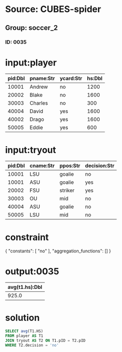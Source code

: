 # Source: CUBES-spider
## Group: soccer_2
### ID: 0035

# input:player

| pid:Dbl | pname:Str | ycard:Str | hs:Dbl |
|---|---|---|---|
| 10001 | Andrew | no | 1200 |
| 20002 | Blake | no | 1600 |
| 30003 | Charles | no | 300 |
| 40004 | David | yes | 1600 |
| 40002 | Drago | yes | 1600 |
| 50005 | Eddie | yes | 600 |

# input:tryout

| pid:Dbl | cname:Str | ppos:Str | decision:Str |
|---|---|---|---|
| 10001 | LSU | goalie | no |
| 10001 | ASU | goalie | yes |
| 20002 | FSU | striker | yes |
| 30003 | OU | mid | no |
| 40004 | ASU | goalie | no |
| 50005 | LSU | mid | no |

# constraint

{
  "constants": [
    "no"
  ],
  "aggregation_functions": []
}

# output:0035

| avg(t1.hs):Dbl |
|---|
| 925.0 |

# solution

```sql
SELECT avg(T1.HS)
FROM player AS T1
JOIN tryout AS T2 ON T1.pID = T2.pID
WHERE T2.decision = 'no'
```
